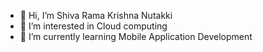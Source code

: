 - 👋 Hi, I’m Shiva Rama Krishna Nutakki
- 👀 I’m interested in Cloud computing
- 🌱 I’m currently learning Mobile Application Development



